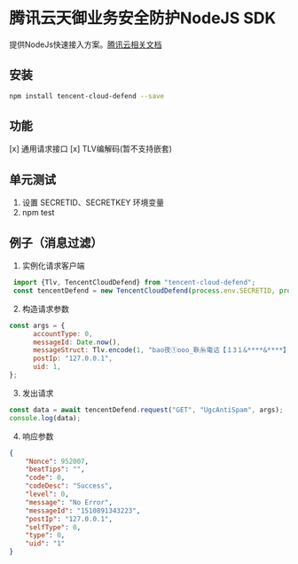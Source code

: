# 腾讯云天御业务安全防护NodeJS SDK
提供NodeJs快速接入方案。[腾讯云相关文档](https://cloud.tencent.com/document/product/295/2910)

## 安装
```bash
npm install tencent-cloud-defend --save
```
## 功能
[x] 通用请求接口
[x] TLV编解码(暂不支持嵌套)

## 单元测试
1. 设置 SECRETID、SECRETKEY 环境变量
2. npm test

## 例子（消息过滤）
1. 实例化请求客户端

```javascript
 import {Tlv, TencentCloudDefend} from "tencent-cloud-defend";
 const tencentDefend = new TencentCloudDefend(process.env.SECRETID, process.env.SECRETKEY);
```
2. 构造请求参数

```javascript
const args = {
      accountType: 0,
      messageId: Date.now(),
      messageStruct: Tlv.encode(1, "bao夜①ooo_聅糸電诂【１3１&****&****】"),
      postIp: "127.0.0.1",
      uid: 1,
};
```

3. 发出请求

```javascript
const data = await tencentDefend.request("GET", "UgcAntiSpam", args);
console.log(data);
```

4. 响应参数

```json
{
    "Nonce": 952007,
    "beatTips": "",
    "code": 0,
    "codeDesc": "Success",
    "level": 0,
    "message": "No Error",
    "messageId": "1510891343223",
    "postIp": "127.0.0.1",
    "selfType": 0,
    "type": 0,
    "uid": "1"
}
```